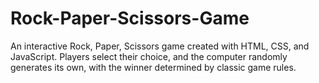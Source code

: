 # Rock-Paper-Scissors-Game
An interactive Rock, Paper, Scissors game created with HTML, CSS, and JavaScript. Players select their choice, and the computer randomly generates its own, with the winner determined by classic game rules.
